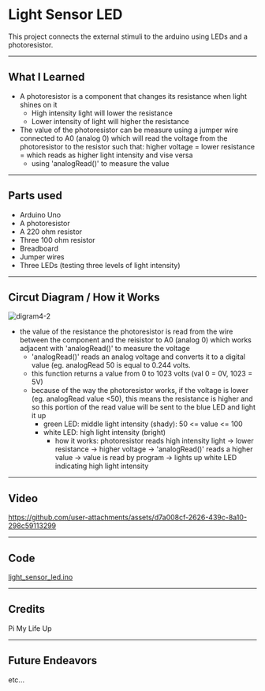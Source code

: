 # Light Sensor LED

This project connects the external stimuli to the arduino using LEDs and a photoresistor.

---

## What I Learned
- A photoresistor is a component that changes its resistance when light shines on it
  - High intensity light will lower the resistance
  - Lower intensity of light will higher the resistance
- The value of the photoresistor can be measure using a jumper wire connected to A0 (analog 0) which will read the voltage from the photoresistor
  to the resistor such that: higher voltage = lower resistance = which reads as higher light intensity and vise versa
  - using 'analogRead()' to measure the value

---

## Parts used
- Arduino Uno
- A photoresistor
- A 220 ohm resistor
- Three 100 ohm resistor
- Breadboard
- Jumper wires
- Three LEDs (testing three levels of light intensity)

---

## Circut Diagram / How it Works

![digram4-2](https://github.com/user-attachments/assets/c9d28323-bb1f-4eff-9138-a235e2250156)

- the value of the resistance the photoresistor is read from the wire between the component and the reisistor to A0 (analog 0) which works
  adjacent with 'analogRead()' to measure the voltage
  - 'analogRead()' reads an analog voltage and converts it to a digital value (eg. analogRead 50 is equal to 0.244 volts.
  - this function returns a value from 0 to 1023 volts (val 0 = 0V, 1023 = 5V)
  - because of the way the photoresistor works, if the voltage is lower (eg. analogRead value <50), this means the resistance is higher and so this portion of the
    read value will be sent to the blue LED and light it up
    - green LED: middle light intensity (shady): 50 <= value <= 100
    - white LED: high light intensity (bright)
      - how it works: photoresistor reads high intensity light -> lower resistance -> higher voltage -> 'analogRead()' reads a higher value ->
        value is read by program -> lights up white LED indicating high light intensity

---

## Video

https://github.com/user-attachments/assets/d7a008cf-2626-439c-8a10-298c59113299

---

## Code

[light_sensor_led.ino](light_sensor_led.ino)

---

## Credits

Pi My Life Up

---

## Future Endeavors

etc...


